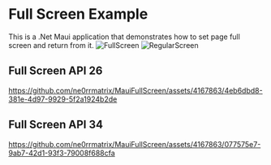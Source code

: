 # Full Screen Example
This is a .Net Maui application that demonstrates how to set page full screen and return from it.
![FullScreen](https://github.com/ne0rrmatrix/MauiFullScreen/assets/4167863/dee2f17c-15d5-4277-b4d6-b0e723894f7b)
![RegularScreen](https://github.com/ne0rrmatrix/MauiFullScreen/assets/4167863/558f4c8b-d2ec-4683-af37-38b2cdc37e39)

## Full Screen API 26

https://github.com/ne0rrmatrix/MauiFullScreen/assets/4167863/4eb6dbd8-381e-4d97-9929-5f2a1924b2de

## Full Screen API 34

https://github.com/ne0rrmatrix/MauiFullScreen/assets/4167863/077575e7-9ab7-42d1-93f3-79008f688cfa

